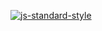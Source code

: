[![js-standard-style](https://cdn.rawgit.com/standard/standard/master/badge.svg)](http://standardjs.com)
